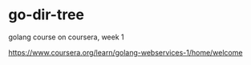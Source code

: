 # go-dir-tree
golang course on coursera, week 1

https://www.coursera.org/learn/golang-webservices-1/home/welcome
